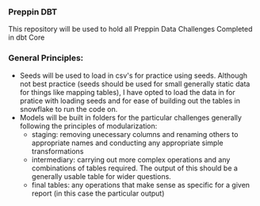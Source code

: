 ### Preppin DBT

This repository will be used to hold all Preppin Data Challenges Completed in dbt Core

### General Principles:

- Seeds will be used to load in csv's for practice using seeds. Although not best practice (seeds should be used for small generally static data for things like mapping tables), I have opted to load the data in for pratice with loading seeds and for ease of building out the tables in snowflake to run the code on.
- Models will be built in folders for the particular challenges generally following the principles of modularization:
  - staging: removing unecessary columns and renaming others to appropriate names and conducting any appropriate simple transformations
  - intermediary: carrying out more complex operations and any combinations of tables required. The output of this should be a generally usable table for wider questions.
  - final tables: any operations that make sense as specific for a given report (in this case the particular output)
